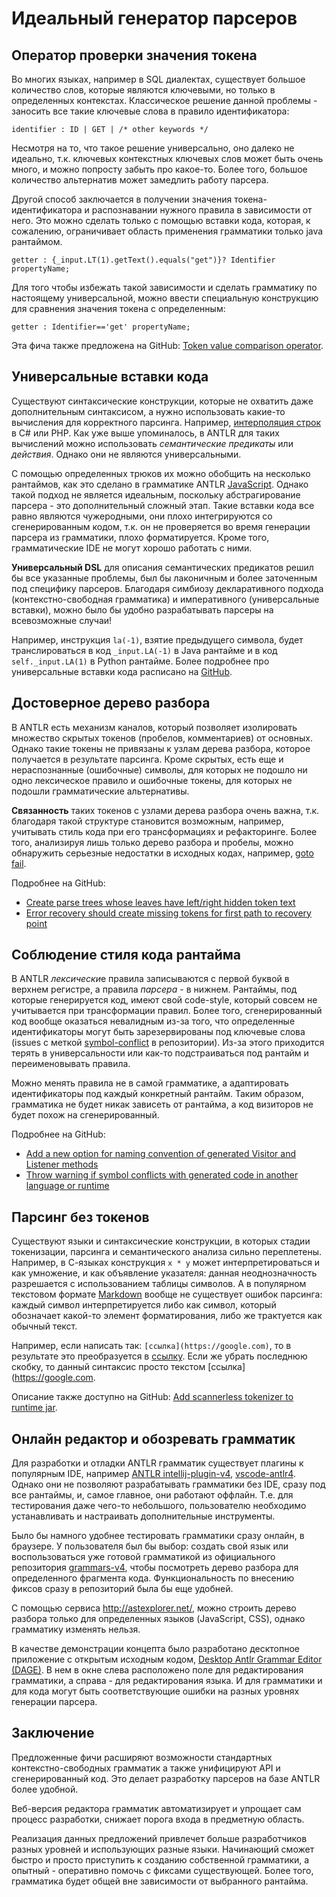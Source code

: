 # Идеальный генератор парсеров

## Оператор проверки значения токена

Во многих языках, например в SQL диалектах, существует большое количество
слов, которые являются ключевыми, но только в определенных контекстах.
Классическое решение данной проблемы - заносить все такие ключевые слова в
правило идентификатора:

```antlr
identifier : ID | GET | /* other keywords */
```

Несмотря на то, что такое решение универсально, оно далеко не идеально, т.к. ключевых
контекстных ключевых слов может быть очень много, и можно попросту
забыть про какое-то. Более того, большое количество альтернатив может замедлить
работу парсера.

Другой способ заключается в получении значения токена-идентификатора и распознавании
нужного правила в зависимости от него. Это можно сделать только с помощью вставки
кода, которая, к сожалению, ограничивает область применения грамматики только java
рантаймом.

```antlr
getter : {_input.LT(1).getText().equals("get")}? Identifier propertyName;
```

Для того чтобы избежать такой зависимости и сделать грамматику по настоящему
универсальной, можно ввести специальную конструкцию для сравнения значения
токена с определенным:

```antlr
getter : Identifier=='get' propertyName;
```

Эта фича также предложена на GitHub: [Token value comparison operator](https://github.com/antlr/antlr4/issues/1965).

## Универсальные вставки кода

Cуществуют синтаксические конструкции, которые не охватить даже дополнительным
синтаксисом, а нужно использовать какие-то вычисления для корректного парсинга.
Например, [интерполяция строк](https://docs.microsoft.com/en-us/dotnet/csharp/language-reference/tokens/interpolated)
в C# или PHP. Как уже выше упоминалось, в ANTLR
для таких вычислений можно использовать *семантические предикаты* или *действия*.
Однако они не являются универсальными.

С помощью определенных трюков их можно обобщить на несколько рантаймов, как это
сделано в грамматике ANTLR [JavaScript](https://github.com/antlr/grammars-v4/tree/master/javascript).
Однако такой подход не является идеальным, поскольку абстрагирование парсера -
это дополнительный сложный этап. Такие вставки кода все равно являются чужеродными,
они плохо интегрируются со сгенерированным кодом, т.к. он не проверяется во время
генерации парсера из грамматики, плохо форматируется. Кроме того, грамматические
IDE не могут хорошо работать с ними.

**Универсальный DSL** для описания семантических предикатов решил бы все указанные
проблемы, был бы лаконичным и более заточенным под специфику парсеров.
Благодаря симбиозу декларативного подхода (контекстно-свободная грамматика)
и императивного (универсальные вставки), можно было бы удобно разрабатывать
парсеры на всевозможные случаи!

Например, инструкция `la(-1)`, взятие предыдущего символа, будет транслироваться
в код `_input.LA(-1)` в Java рантайме и в код `self._input.LA(1)` в Python
рантайме. Более подробнее про универсальные вставки кода расписано на
[GitHub](https://github.com/antlr/antlr4/issues/1045).

## Достоверное дерево разбора

В ANTLR есть механизм каналов, который позволяет изолировать множество скрытых
токенов (пробелов, комментариев) от основных. Однако такие токены не привязаны к
узлам дерева разбора, которое получается в результате парсинга. Кроме скрытых,
есть еще и нераспознанные (ошибочные) символы, для которых не подошло ни одно
лексическое правило и ошибочные токены, для которых не подошли грамматические
альтернативы.

**Связанность** таких токенов с узлами дерева разбора очень важна, т.к. благодаря
такой структуре становится возможным, например, учитывать стиль кода при его
трансформациях и рефакторинге. Более того, анализируя лишь только дерево разбора
и пробелы, можно обнаружить серьезные недостатки в исходных кодах, например,
[goto fail](https://nakedsecurity.sophos.com/2014/02/24/anatomy-of-a-goto-fail-apples-ssl-bug-explained-plus-an-unofficial-patch/).

Подробнее на GitHub:

* [Create parse trees whose leaves have left/right hidden token text](https://github.com/antlr/antlr4/pull/1667)
* [Error recovery should create missing tokens for first path to recovery point](https://github.com/antlr/antlr4/issues/1972)

## Соблюдение стиля кода рантайма

В ANTLR *лексически*е правила записываются с первой буквой в верхнем регистре, а
правила *парсера* - в нижнем. Рантаймы, под которые генерируется код, имеют свой
code-style, который совсем не учитывается при трансформации правил. Более того,
сгенерированный код вообще оказаться невалидным из-за того, что определенные
идентификаторы могут быть зарезервированы под ключевые слова (issues с меткой
[symbol-conflict](https://github.com/antlr/grammars-v4/issues?utf8=%E2%9C%93&q=label%3Asymbol-conflict+)
в репозитории). Из-за этого приходится терять в универсальности или как-то
подстраиваться под рантайм и переименовывать правила.

Можно  менять правила не в самой грамматике, а адаптировать идентификаторы под
каждый конкретный рантайм. Таким образом, грамматика не будет никак зависеть от
рантайма, а код визиторов не будет похож на сгенерированный.

Подробнее на GitHub:

* [Add a new option for naming convention of generated Visitor and Listener methods](https://github.com/antlr/antlr4/issues/1615)
* [Throw warning if symbol conflicts with generated code in another language or runtime](https://github.com/antlr/antlr4/issues/1670)

## Парсинг без токенов

Существуют языки и синтаксические конструкции, в которых стадии токенизации,
парсинга и семантического анализа сильно переплетены. Например, в С-языках
конструкция `x * y` может интерпретироваться и как умножение, и как
объявление указателя: данная неоднозначность разрешается с использованием таблицы
символов. А в популярном текстовом формате [Markdown](https://en.wikipedia.org/wiki/Markdown)
вообще не существует ошибок парсинга: каждый символ интерпретируется либо
как символ, который обозначает какой-то элемент форматирования, либо же трактуется
как обычный текст.

Например, если написать так: `[ссылка](https://google.com)`, то в результате
это преобразуется в [ссылку](https://google.com). Если же убрать последнюю скобку,
то данный синтаксис просто текстом [ссылка](https://google.com.

Описание также доступно на GitHub: [Add scannerless tokenizer to runtime jar](https://github.com/antlr/antlr4/issues/814).

## Онлайн редактор и обозревать грамматик

Для разработки и отладки ANTLR грамматик существует плагины к популярным IDE,
например [ANTLR intellij-plugin-v4](https://plugins.jetbrains.com/plugin/7358-antlr-v4-grammar-plugin),
[vscode-antlr4](https://marketplace.visualstudio.com/items?itemName=mike-lischke.vscode-antlr4).
Однако они не позволяют разрабатывать грамматики без IDE, сразу под все рантаймы,
и, самое главное, они работают оффлайн. Т.е. для тестирования даже чего-то
небольшого, пользователю необходимо устанавливать и настраивать дополнительные
инструменты.

Было бы намного удобнее тестировать грамматики сразу онлайн, в браузере. У
пользователя был бы выбор: создать свой язык или воспользоваться уже готовой
грамматикой из официального репозитория [grammars-v4](https://github.com/antlr/grammars-v4),
чтобы посмотреть дерево разбора для определенного фрагмента кода. Функциональность
по внесению фиксов сразу в репозиторий была бы еще удобней.

С помощью сервиса <http://astexplorer.net/>, можно строить дерево разбора
только для определенных языков (JavaScript, CSS), однако грамматику изменять нельзя.

В качестве демонстрации концепта было разработано десктопное приложение с
открытым исходным кодом, [Desktop Antlr Grammar Editor (DAGE)](https://github.com/KvanTTT/DAGE).
В нем в окне слева расположено поле для редактирования грамматики, а справа -
для редактирования языка. И для грамматики и для кода могут быть
соответствующие ошибки на разных уровнях генерации парсера.

## Заключение

Предложенные фичи расширяют возможности стандартных контекстно-свободных
грамматик а также унифицируют API и сгенерированный код. Это делает разработку
парсеров на базе ANTLR более удобной.

Веб-версия редактора грамматик автоматизирует и упрощает сам процесс разработки,
снижает порога входа в предметную область.

Реализация данных предложений привлечет больше разработчиков разных уровней и
использующих разные языки. Начинающий сможет быстро и просто приступить к
созданию собственной грамматики, а опытный - оперативно помочь с фиксами
существующей. Более того, грамматика будет общей вне зависимости от выбранного
рантайма.